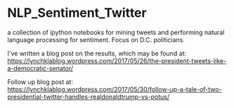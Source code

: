 # NLP_Sentiment_Twitter
a collection of ipython notebooks for mining tweets and performing natural language processing for sentiment. Focus on D.C. politicians.

I've written a blog post on the results, which may be found at: https://lynchklablog.wordpress.com/2017/05/26/the-president-tweets-like-a-democratic-senator/

Follow up blog post at: https://lynchklablog.wordpress.com/2017/05/30/follow-up-a-tale-of-two-presidential-twitter-handles-realdonaldtrump-vs-potus/
